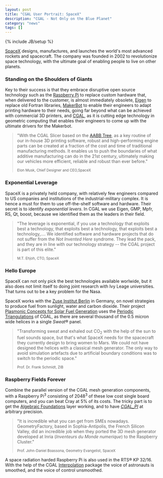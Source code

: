 ```yaml
---
layout: post
title: "CGAL User Portrait: SpaceX"
description: "CGAL - Not Only on the Blue Planet"
category: "news"
tags: []
---
```

{% include JB/setup %}

<p><a href="http://www.spacex.com/">SpaceX</a> designs, manufactures,
and launches the world's most advanced rockets and spacecraft.  The
company was founded in 2002 to revolutionize space technology, with
the ultimate goal of enabling people to live on other planets.</p>

<h3>Standing on the Shoulders of Giants</h3>

<p>Key to their success is that they embrace disruptive open source
technology such as the 
<a href="http://www.raspberrypi.org/">Raspberry Pi</a> to replace custom
hardware that, when delivered to the customer, is almost immediately obsolete, 
<a href="http://eigen.tuxfamily.org">Eigen</a> to replace old
Fortran libraries, 
<a href="http://www.makerbot.com/">MakerBot</a> to enable their engineers
to adapt printing hardware to their needs, going far beyond what can be achieved with 
commercial 3D printers, 
and <a href="http://www.cgal.org">CGAL</a>, as it is cutting edge technology in 
geometric computing that enables their engineers to come up with the ultimate
drivers for the Makerbot.<p>



<blockquote>
<p>"With the CGAL Slicer based on the 
<a href="http://doc.cgal.org/latest/Manual/packages.html#PkgAABB_treeSummary">AABB Tree</a>, as a key routine of our 
in-house 3D printing software, robust and high-performing
engine parts can be created at a fraction of the cost and time of
traditional manufacturing methods.  It enables us to push the boundaries
of what additive manufacturing can do in the 21st century, ultimately
making our vehicles more efficient, reliable and robust than ever
before."</p>
 <p><small>Elon Musk, Chief Designer and CEO,SpaceX</small></p>
</blockquote>


<h3>Exponential Leverage</h3>

<p>SpaceX is a privately held company, with relatively few engineers
compared to US companies and institutions of the industrial-military complex.
It is hence a must for them to use off-the-shelf software and hardware.
Their secret is to identify <em>exponential levers</em>. In CGAL we
use Eigen, GMP, Mpfr, RS, Qt, boost, because we identified them as
the leaders in their field.</p>


<blockquote>
<p>"The leverage is exponential, if you use a technology that exploits
best a technology, that exploits best a technology, that exploits best a technology,....  We identified
software and hardware projects that do not suffer from the <em>Not Invented Here</em>
syndrome. They lead the pack, and they are in line with our technology strategy --
the CGAL project is part of this elite."</p>
 <p><small>M.T. Ehjoh, CTO, SpaceX</small></p>
</blockquote>



<h3>Hello Europe</h3>

<p>SpaceX can not only pick the best technologies available worlwide, 
but it also does not limit itself to doing joint research with
Ivy Leage universities. That turns out to be a key problem for the Nasa.<p>

<p>SpaceX works with the <a href="http://www.zib.de">Zuse Institut Berlin</a> in
Germany, on novel strategies to produce fuel from sunlight, water and carbon dioxide.
Their project<a href="http://www.zib.de/projects/plasmonic-concepts-solar-fuel-generation">
Plasmonic Concepts for Solar Fuel Generation</a> uses the 
<a href="http://doc.cgal.org/latest/Manual/packages.html#PkgPeriodic3Triangulation3Summary">Periodic Triangulations</a> of CGAL, as there are several thousand of the 0.5 micron wide helices in a single <em>Sweat</em>&reg; panel.</p>

<blockquote>
<p>"Transforming sweat and exhaled out CO<sub>2</sub> with the help of the sun to fuel sounds space, but that's what SpaceX needs for the spacecraft they currently design to bring women to Mars. We could not have designed the helices with a classical mesh generator. The only way to avoid simulation artefacts due to artificial boundary conditions was to switch to the periodic space."
</p><small>Prof. Dr. Frank Schmidt, ZIB</small></p>
</blockquote>



<h3>Raspberry Fields Forever</h3>

<p>Combine the parallel version of the CGAL mesh generation components, 
with a Raspberry Pi<sup>3</sup> consisting of 2048<sup>3</sup> of these
low cost single board computers, and
you can beat Cray at 5&#37; of its costs. The tricky part is to
get the <a href="http://doc.cgal.org/latest/Manual/packages.html#PkgAlgebraicFoundationsSummary">Algebraic Foundations</a> layer working, and to have <a href="http://doc.cgal.org/latest/Number_types/group__PkgNumberTypes.html#gaad1ab6a12affa6daba8724bd40523753"><em>CGAL_PI</em></a> at
arbitrary precision.<p>

<blockquote>
<p>"It is incredible what you can get from SMEs nowadays. 
GeometryFactory, based in Sophia-Antipolis, the French Silicon Valley,
did an incredible job when they ported the 3D mesh generator developed at Inria
(<em>Inventeurs du Monde numerique</em>) to the Raspberry Cluster."</p>
 <p><small>Prof. John-Daniel Boassona, Geometry Evangelist, SpaceX</small></p>
</blockquote>


<p>A space radiation harded Raspberry Pi is also used in the RTS&reg;
KP 32/16. With the help of the CGAL 
<a href="http://doc.cgal.org/latest/Manual/packages.html#PkgInterpolation2Summary">Interpolation</a> package the voice of astronauts is smoothed,  and the voice of control unsmoothed.
</p>



